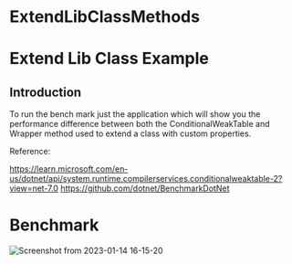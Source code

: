 # ExtendLibClassMethods

# Extend Lib Class Example

## Introduction

To run the bench mark just the application which will show you the performance difference 
between both the ConditionalWeakTable and Wrapper method used to extend a class with custom properties.

Reference:

https://learn.microsoft.com/en-us/dotnet/api/system.runtime.compilerservices.conditionalweaktable-2?view=net-7.0
https://github.com/dotnet/BenchmarkDotNet

# Benchmark 
![Screenshot from 2023-01-14 16-15-20](https://user-images.githubusercontent.com/5260715/212482583-61c98d7a-de5c-4bef-a1ab-7c6d7c8e2e2c.png)
